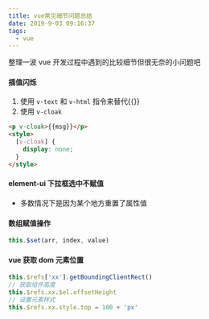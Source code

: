 ```yaml
---
title: vue常见细节问题总结
date: 2019-9-03 09:16:37
tags:
  - vue
---
```


整理一波 vue 开发过程中遇到的比较细节但很无奈的小问题吧

<!--more-->

#### 插值闪烁

1. 使用 `v-text` 和 `v-html` 指令来替代&#123;&#123;&#125;&#125;
2. 使用 `v-cloak`

```html
<p v-cloak>{{msg}}</p>
<style>
  [v-cloak] {
    display: none;
  }
</style>
```

#### element-ui 下拉框选中不赋值

- 多数情况下是因为某个地方重置了属性值

#### 数组赋值操作

```javascript
this.$set(arr, index, value)
```

#### vue 获取 dom 元素位置

```javascript
this.$refs['xx'].getBoundingClientRect()
// 获取组件高度
this.$refs.xx.$el.offsetHeight
// 设置元素样式
this.$refs.xx.style.top = 100 + 'px'
```
